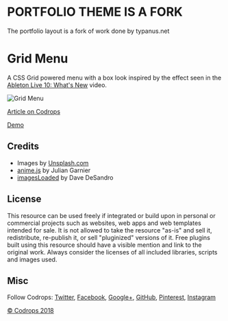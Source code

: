 # PORTFOLIO THEME IS A FORK 

The portfolio layout is a fork of work done by typanus.net

# Grid Menu

A CSS Grid powered menu with a box look inspired by the effect seen in the [Ableton Live 10: What's New](https://www.youtube.com/watch?v=Z9Ku5ptjzKw) video.

![Grid Menu](https://tympanus.net/codrops/wp-content/uploads/2018/03/GridMenu_featured.jpg)

[Article on Codrops](https://tympanus.net/codrops/?p=34419)

[Demo](http://tympanus.net/Development/GridMenu/)

## Credits

- Images by [Unsplash.com](http://unsplash.com)
- [anime.js](http://anime-js.com/) by Julian Garnier
- [imagesLoaded](http://imagesloaded.desandro.com/) by Dave DeSandro

## License
This resource can be used freely if integrated or build upon in personal or commercial projects such as websites, web apps and web templates intended for sale. It is not allowed to take the resource "as-is" and sell it, redistribute, re-publish it, or sell "pluginized" versions of it. Free plugins built using this resource should have a visible mention and link to the original work. Always consider the licenses of all included libraries, scripts and images used.

## Misc

Follow Codrops: [Twitter](http://www.twitter.com/codrops), [Facebook](http://www.facebook.com/codrops), [Google+](https://plus.google.com/101095823814290637419), [GitHub](https://github.com/codrops), [Pinterest](http://www.pinterest.com/codrops/), [Instagram](https://www.instagram.com/codropsss/)


[© Codrops 2018](http://www.codrops.com)





